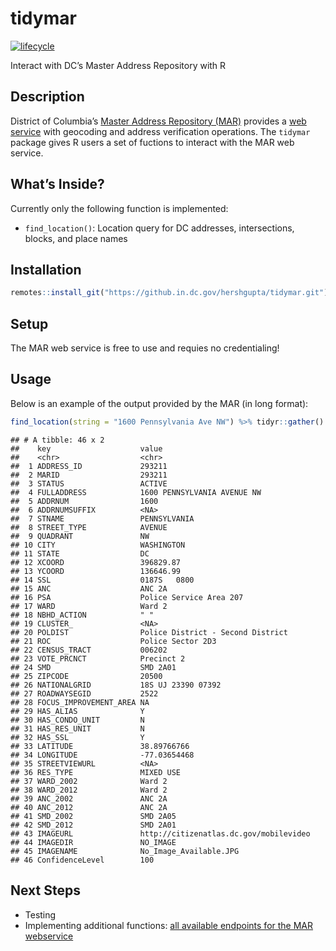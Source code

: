 tidymar
================

[![lifecycle](https://img.shields.io/badge/lifecycle-experimental-orange.svg)](https://www.tidyverse.org/lifecycle/#experimental)

Interact with DC’s Master Address Repository with R

## Description

District of Columbia’s [Master Address Repository
(MAR)](https://dcatlas.dcgis.dc.gov/mar/) provides a [web
service](https://opendata.dc.gov/pages/mar-webservices) with geocoding
and address verification operations. The `tidymar` package gives R users
a set of fuctions to interact with the MAR web service.

## What’s Inside?

Currently only the following function is implemented:

  - `find_location()`: Location query for DC addresses, intersections,
    blocks, and place names

## Installation

``` r
remotes::install_git("https://github.in.dc.gov/hershgupta/tidymar.git")
```

## Setup

The MAR web service is free to use and requies no credentialing\!

## Usage

Below is an example of the output provided by the MAR (in long
format):

``` r
find_location(string = "1600 Pennsylvania Ave NW") %>% tidyr::gather() %>% print(n=Inf)
```

    ## # A tibble: 46 x 2
    ##    key                    value                                 
    ##    <chr>                  <chr>                                 
    ##  1 ADDRESS_ID             293211                                
    ##  2 MARID                  293211                                
    ##  3 STATUS                 ACTIVE                                
    ##  4 FULLADDRESS            1600 PENNSYLVANIA AVENUE NW           
    ##  5 ADDRNUM                1600                                  
    ##  6 ADDRNUMSUFFIX          <NA>                                  
    ##  7 STNAME                 PENNSYLVANIA                          
    ##  8 STREET_TYPE            AVENUE                                
    ##  9 QUADRANT               NW                                    
    ## 10 CITY                   WASHINGTON                            
    ## 11 STATE                  DC                                    
    ## 12 XCOORD                 396829.87                             
    ## 13 YCOORD                 136646.99                             
    ## 14 SSL                    0187S   0800                          
    ## 15 ANC                    ANC 2A                                
    ## 16 PSA                    Police Service Area 207               
    ## 17 WARD                   Ward 2                                
    ## 18 NBHD_ACTION            " "                                   
    ## 19 CLUSTER_               <NA>                                  
    ## 20 POLDIST                Police District - Second District     
    ## 21 ROC                    Police Sector 2D3                     
    ## 22 CENSUS_TRACT           006202                                
    ## 23 VOTE_PRCNCT            Precinct 2                            
    ## 24 SMD                    SMD 2A01                              
    ## 25 ZIPCODE                20500                                 
    ## 26 NATIONALGRID           18S UJ 23390 07392                    
    ## 27 ROADWAYSEGID           2522                                  
    ## 28 FOCUS_IMPROVEMENT_AREA NA                                    
    ## 29 HAS_ALIAS              Y                                     
    ## 30 HAS_CONDO_UNIT         N                                     
    ## 31 HAS_RES_UNIT           N                                     
    ## 32 HAS_SSL                Y                                     
    ## 33 LATITUDE               38.89766766                           
    ## 34 LONGITUDE              -77.03654468                          
    ## 35 STREETVIEWURL          <NA>                                  
    ## 36 RES_TYPE               MIXED USE                             
    ## 37 WARD_2002              Ward 2                                
    ## 38 WARD_2012              Ward 2                                
    ## 39 ANC_2002               ANC 2A                                
    ## 40 ANC_2012               ANC 2A                                
    ## 41 SMD_2002               SMD 2A05                              
    ## 42 SMD_2012               SMD 2A01                              
    ## 43 IMAGEURL               http://citizenatlas.dc.gov/mobilevideo
    ## 44 IMAGEDIR               NO_IMAGE                              
    ## 45 IMAGENAME              No_Image_Available.JPG                
    ## 46 ConfidenceLevel        100

## Next Steps

  - Testing
  - Implementing additional functions: [all available endpoints for the
    MAR
    webservice](https://citizenatlas.dc.gov/newwebservices/locationverifier.asmx)
